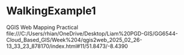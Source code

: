 # WalkingExample1
QGIS Web Mapping Practical
file:///C:/Users/rhian/OneDrive/Desktop/Liam%20PGD-GIS/GG6544-Cloud_Based_GIS/Week%204/qgis2web_2025_02_26-13_33_23_878170/index.html#11/51.8473/-8.4390
